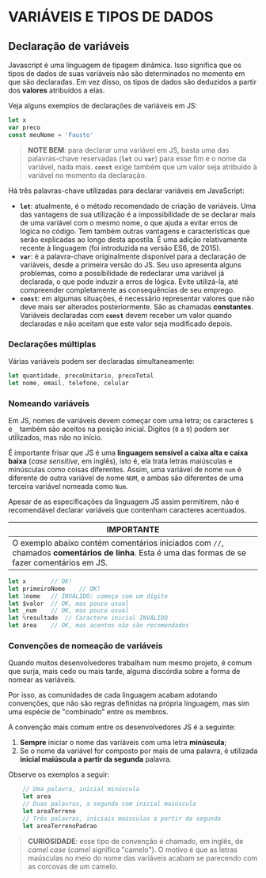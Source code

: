 # VARIÁVEIS E TIPOS DE DADOS

## Declaração de variáveis

Javascript é uma linguagem de tipagem dinâmica. Isso significa que os tipos de dados de suas variáveis não são determinados no momento em que são declaradas. Em vez disso, os tipos de dados são deduzidos a partir dos **valores** atribuídos a elas.

Veja alguns exemplos de declarações de variáveis em JS:

```js
let x
var preco
const meuNome = 'Fausto'
```
> **NOTE BEM**: para declarar uma variável em JS, basta uma das palavras-chave reservadas (**`let`** ou **`var`**) para esse fim e o nome da variável, nada mais. **`const`** exige também que um valor seja atribuído à variável no momento da declaração.

Há três palavras-chave utilizadas para declarar variáveis em JavaScript:

* **`let`**: atualmente, é o método recomendado de criação de variáveis. Uma das vantagens de sua utilização é a impossibilidade de se declarar mais de uma variável com o mesmo nome, o que ajuda a evitar erros de lógica no código. Tem também outras vantagens e características que serão explicadas ao longo desta apostila. É uma adição relativamente recente à linguagem (foi introduzida na versão ES6, de 2015).
* **`var`**: é a palavra-chave originalmente disponível para a declaração de variáveis, desde a primeira versão do JS. Seu uso apresenta alguns problemas, como a possibilidade de redeclarar uma variável já declarada, o que pode induzir a erros de lógica. Evite utilizá-la, até compreender completamente as consequências de seu emprego.
* **`const`**: em algumas situações, é necessário representar valores que não deve mais ser alterados posteriormente. São as chamadas **constantes**. Variáveis declaradas com **`const`** devem receber um valor quando declaradas e não aceitam que este valor seja modificado depois.

### Declarações múltiplas

Várias variáveis podem ser declaradas simultaneamente:

```js
let quantidade, precoUnitario, precoTotal
let nome, email, telefone, celular
```

### Nomeando variáveis

Em JS, nomes de variáveis devem começar com uma letra; os caracteres `$` e `_` também são aceitos na posição inicial. Dígitos (`0` a `9`) podem ser utilizados, mas não no início.

É importante frisar que JS é uma **linguagem sensível a caixa alta e caixa baixa** (*case sensitive*, em inglês), isto é, ela trata letras maiúsculas e minúsculas como coisas diferentes. Assim, uma variável de nome `num` é diferente de outra variável de nome `NUM`, e ambas são diferentes de uma terceira variável nomeada como `Num`.

Apesar de as especificações da linguagem JS assim permitirem, não é recomendável declarar variáveis que contenham caracteres acentuados.

| IMPORTANTE |
|------------|
| O exemplo abaixo contém comentários iniciados com `//`, chamados **comentários de linha**. Esta é uma das formas de se fazer comentários em JS.

```js
let x       // OK!
let primeiroNome    // OK!
let 1nome   // INVÁLIDO: começa com um dígito
let $valor  // OK, mas pouco usual
let _num    // OK, mas pouco usual
let %resultado  // Caractere inicial INVÁLIDO
let área    // OK, mas acentos não são recomendados
```

### Convenções de nomeação de variáveis

Quando muitos desenvolvedores trabalham num mesmo projeto, é comum que surja, mais cedo ou mais tarde, alguma discórdia sobre a forma de nomear as variáveis.

Por isso, as comunidades de cada linguagem acabam adotando convenções, que não são regras definidas na própria linguagem, mas sim uma espécie de "combinado" entre os membros.

A convenção mais comum entre os desenvolvedores JS é a seguinte:

1. **Sempre** iniciar o nome das variáveis com uma letra **minúscula**;
2. Se o nome da variável for composto por mais de uma palavra, é utilizada **inicial maiúscula a partir da segunda** palavra.

Observe os exemplos a seguir:

```js
    // Uma palavra, inicial minúscula
    let area
    // Duas palavras, a segunda com inicial maiúscula
    let areaTerreno
    // Três palavras, iniciais maúsculas a partir da segunda
    let areaTerrenoPadrao
```
> **CURIOSIDADE**: esse tipo de convenção é chamado, em inglês, de *camel case* (*camel* significa "camelo"). O motivo é que as letras maúsculas no meio do nome das variáveis acabam se parecendo com as corcovas de um camelo.
